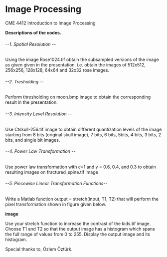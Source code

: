# Image Processing
 CME 4412 Introduction to Image Processing 
 
 
**Descriptions of the codes.**
 
###### --1. Spatial Resolution --
 
 Using the image Rose1024.tif obtain the subsampled versions of the image as given given in the presentation, i.e. obtain the images of 512x512, 256x256, 128x128, 64x64 and 32x32 rose images.
 
###### --2. Tresholding --

Perform thresholding on moon.bmp image to obtain the corresponding result in the presentation.

###### --3. Intensity Level Resolution -- 

Use Ctskull-256.tif image to obtain different quantization levels of the image starting from 8 bits (original skull image), 7 bits, 6 bits, 5bits, 4 bits, 3 bits, 2 bits, and single bit images.

###### --4. Power Law Transformation --

Use power law transformation with c=1 and γ = 0.6, 0.4, and 0.3 to obtain resulting images on fractured_spine.tif image

###### --5. Piecewise Linear Transformation Functions--

Write a Matlab function output = stretch(input, T1, T2) that will perform the pixel transformation shown in figure given below.

**image**
 
Use your stretch function to increase the contrast of the kids.tif image. Choose T1 and T2 so that the output image has a histogram which spans the full range of values from 0 to 255. Display the output image and its histogram. 

Special thanks to, Özlem Öztürk. 
